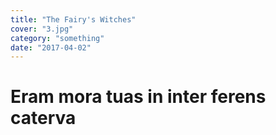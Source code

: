 ```yaml
---
title: "The Fairy's Witches"
cover: "3.jpg"
category: "something"
date: "2017-04-02"
---
```


# Eram mora tuas in inter ferens caterva
